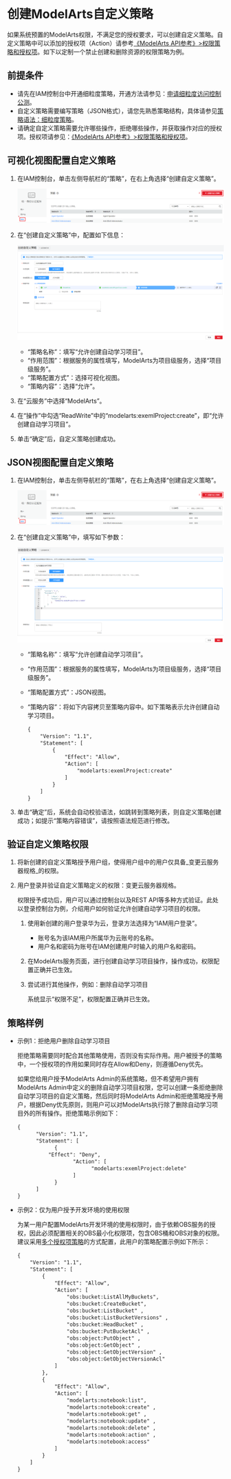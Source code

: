 # 创建ModelArts自定义策略<a name="modelarts_23_0080"></a>

如果系统预置的ModelArts权限，不满足您的授权要求，可以创建自定义策略。自定义策略中可以添加的授权项（Action）请参考[《ModelArts API参考》\>权限策略和授权项](https://support.huaweicloud.com/api-modelarts/modelarts_03_0146.html)。如下以定制一个禁止创建和删除资源的权限策略为例。

## 前提条件<a name="section1783020250912"></a>

-   请先在IAM控制台中开通细粒度策略，开通方法请参见：[申请细粒度访问控制公测](https://support.huaweicloud.com/usermanual-iam/iam_01_019.html)。
-   自定义策略需要编写策略（JSON格式），请您先熟悉策略结构，具体请参见[策略语法：细粒度策略](策略语法-细粒度策略.md)。
-   请确定自定义策略需要允许哪些操作，拒绝哪些操作，并获取操作对应的授权项。授权项请参见：[《ModelArts API参考》\>权限策略和授权项](https://support.huaweicloud.com/api-modelarts/modelarts_03_0146.html)。

## 可视化视图配置自定义策略<a name="section24744865"></a>

1.  在IAM控制台，单击左侧导航栏的“策略”，在右上角选择“创建自定义策略”。

    ![](figures/zh-cn_image_0208231057.png)

2.  在“创建自定义策略”中，配置如下信息：

    ![](figures/zh-cn_image_0208249333.png)

    -   “策略名称”：填写“允许创建自动学习项目”。
    -   “作用范围”：根据服务的属性填写，ModelArts为项目级服务，选择“项目级服务”。
    -   “策略配置方式”：选择可视化视图。
    -   “策略内容”：选择“允许”。

3.  在“云服务”中选择“ModelArts”。
4.  在“操作”中勾选“ReadWrite”中的“modelarts:exemlProject:create”，即“允许创建自动学习项目”。
5.  单击“确定”后，自定义策略创建成功。

## JSON视图配置自定义策略<a name="section21377195"></a>

1.  在IAM控制台，单击左侧导航栏的“策略”，在右上角选择“创建自定义策略”。

    ![](figures/zh-cn_image_0208231055.png)

2.  在“创建自定义策略”中，填写如下参数：

    ![](figures/zh-cn_image_0208249496.png)

    -   “策略名称”：填写“允许创建自动学习项目”。
    -   “作用范围”：根据服务的属性填写，ModelArts为项目级服务，选择“项目级服务”。
    -   “策略配置方式”：JSON视图。
    -   “策略内容”：将如下内容拷贝至策略内容中。如下策略表示允许创建自动学习项目。

        ```
        {
            "Version": "1.1",
            "Statement": [
                {
                    "Effect": "Allow",
                    "Action": [
                        "modelarts:exemlProject:create"
                    ]
                }
            ]
        }
        ```

3.  单击“确定”后，系统会自动校验语法，如跳转到策略列表，则自定义策略创建成功；如提示“策略内容错误”，请按照语法规范进行修改。

## 验证自定义策略权限<a name="section4940144546"></a>

1.  将新创建的自定义策略授予用户组，使得用户组中的用户仅具备_变更云服务器规格_的权限。
2.  用户登录并验证自定义策略定义的权限：变更云服务器规格。

    权限授予成功后，用户可以通过控制台以及REST API等多种方式验证。此处以登录控制台为例，介绍用户如何验证允许创建自动学习项目的权限。

    1.  使用新创建的用户登录华为云，登录方法选择为“IAM用户登录”。
        -   账号名为该IAM用户所属华为云账号的名称。
        -   用户名和密码为账号在IAM创建用户时输入的用户名和密码。

    2.  在ModelArts服务页面，进行创建自动学习项目操作，操作成功，权限配置正确并已生效。
    3.  尝试进行其他操作，例如：删除自动学习项目

        系统显示“权限不足”，权限配置正确并已生效。



## 策略样例<a name="section1493518251395"></a>

-   示例1：拒绝用户删除自动学习项目

    拒绝策略需要同时配合其他策略使用，否则没有实际作用。用户被授予的策略中，一个授权项的作用如果同时存在Allow和Deny，则遵循Deny优先。

    如果您给用户授予ModelArts Admin的系统策略，但不希望用户拥有ModelArts Admin中定义的删除自动学习项目权限，您可以创建一条拒绝删除自动学习项目的自定义策略，然后同时将ModelArts Admin和拒绝策略授予用户，根据Deny优先原则，则用户可以对ModelArts执行除了删除自动学习项目外的所有操作。拒绝策略示例如下：

    ```
    { 
          "Version": "1.1", 
          "Statement": [ 
                { 
    		  "Effect": "Deny", 
                      "Action": [ 
                            "modelarts:exemlProject:delete" 
                      ] 
                } 
          ] 
    }
    ```

-   示例2：仅为用户授予开发环境的使用权限

    为某一用户配置ModelArts开发环境的使用权限时，由于依赖OBS服务的授权，因此必须配置相关的OBS最小化权限项，包含OBS桶和OBS对象的权限。建议采用[多个授权项策略](策略语法-细粒度策略.md#section1228667174118)的方式配置，此用户的策略配置示例如下所示：

    ```
    { 
        "Version": "1.1", 
        "Statement": [ 
            { 
                "Effect": "Allow", 
                "Action": [ 
                    "obs:bucket:ListAllMyBuckets", 
                    "obs:bucket:CreateBucket", 
                    "obs:bucket:ListBucket" ,
                    "obs:bucket:ListBucketVersions" ,
                    "obs:bucket:HeadBucket" ,
                    "obs:bucket:PutBucketAcl" ,
                    "obs:object:PutObject" ,
                    "obs:object:GetObject" ,
                    "obs:object:GetObjectVersion" ,
                    "obs:object:GetObjectVersionAcl" 
                ] 
            }, 
            { 
                "Effect": "Allow", 
                "Action": [ 
                    "modelarts:notebook:list", 
                    "modelarts:notebook:create" ,
                    "modelarts:notebook:get" ,
                    "modelarts:notebook:update" ,
                    "modelarts:notebook:delete" ,
                    "modelarts:notebook:action" ,
                    "modelarts:notebook:access" 
                ] 
            } 
        ] 
    }
    ```


